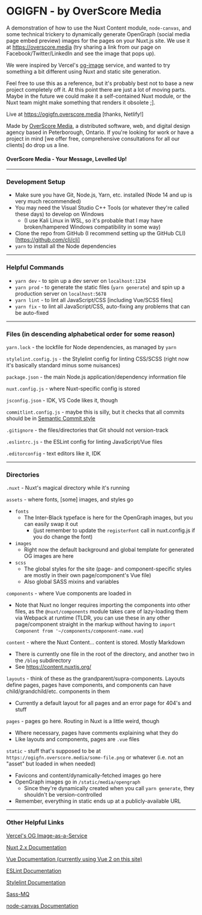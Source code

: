 # OGIGFN - by OverScore Media

A demonstration of how to use the Nuxt Content module, `node-canvas`, and some technical trickery to dynamically generate OpenGraph (social media page embed preview) images for the pages on your Nuxt.js site. We use it at https://overscore.media (try sharing a link from our page on Facebook/Twitter/LinkedIn and see the image that pops up).

We were inspired by Vercel's [og-image](https://github.com/vercel/og-image) service, and wanted to try something a bit different using Nuxt and static site generation.

Feel free to use this as a reference, but it's probably best not to base a new project completely off it. At this point there are just a lot of moving parts. Maybe in the future we could make it a self-contained Nuxt module, or the Nuxt team might make something that renders it obsolete ;].

Live at https://ogigfn.overscore.media [thanks, Netlify!]

Made by [OverScore Media](https://overscore.media), a distributed software, web, and digital design agency based in Peterborough, Ontario. If you're looking for work or have a project in mind [we offer free, comprehensive consultations for all our clients] do drop us a line.

#### OverScore Media - Your Message, Levelled Up!
---

### Development Setup

- Make sure you have Git, Node.js, Yarn, etc. installed (Node 14 and up is very much recommended)
- You may need the Visual Studio C++ Tools (or whatever they're called these days) to develop on Windows
  - (I use Kali Linux in WSL, so it's probable that I may have broken/hampered Windows compatibility in some way)
- Clone the repo from GitHub (I recommend setting up the GitHub CLI)[https://github.com/cli/cli]
- `yarn` to install all the Node dependencies

---

### Helpful Commands
- `yarn dev` - to spin up a dev server on `localhost:1234`
- `yarn prod` - to generate the static files (`yarn generate`) and spin up a production server on `localhost:5678`
- `yarn lint` - to lint all JavaScript/CSS [including Vue/SCSS files]
- `yarn fix` - to lint all JavaScript/CSS, auto-fixing any problems that can be auto-fixed

---

### Files (in descending alphabetical order for some reason)

`yarn.lock` - the lockfile for Node dependencies, as managed by `yarn`

`stylelint.config.js` - the Stylelint config for linting CSS/SCSS (right now it's basically standard minus some nuisances)

`package.json` - the main Node.js application/dependency information file

`nuxt.config.js` - where Nuxt-specific config is stored

`jsconfig.json` - IDK, VS Code likes it, though

`commitlint.config.js` - maybe this is silly, but it checks that all commits should be in [Semantic Commit style](https://www.conventionalcommits.org/en/v1.0.0/)

`.gitignore` - the files/directories that Git should not version-track

`.eslintrc.js` - the ESLint config for linting JavaScript/Vue files

`.editorconfig` - text editors like it, IDK

---

### Directories

`.nuxt` - Nuxt's magical directory while it's running

`assets` - where fonts, [some] images, and styles go
  - `fonts`
    - The Inter-Black typeface is here for the OpenGraph images, but you can easily swap it out
      - (just remember to update the `registerFont` call in nuxt.config.js if you do change the font)
  - `images`
    - Right now the default background and global template for generated OG images are here
  - `scss`
    - The global styles for the site (page- and component-specific styles are mostly in their own page/component's Vue file)
    - Also global SASS mixins and variables

`components` - where Vue components are loaded in
  - Note that Nuxt no longer requires importing the components into other files, as the `@nuxt/components` module takes care of lazy-loading them via Webpack at runtime (TLDR, you can use these in any other page/component straight in the markup without having to `import Component from '~/components/component-name.vue`)

`content` - where the Nuxt Content... content is stored. Mostly Markdown
  - There is currently one file in the root of the directory, and another two in the `/blog` subdirectory
  - See https://content.nuxtjs.org/

`layouts` - think of these as the grandparent/supra-components. Layouts define pages, pages have components, and components can have child/grandchild/etc. components in them
  - Currently a default layout for all pages and an error page for 404's and stuff

`pages` - pages go here. Routing in Nuxt is a little weird, though
  - Where necessary, pages have comments explaining what they do
  - Like layouts and components, pages are `.vue` files

`static` - stuff that's supposed to be at `https://ogigfn.overscore.media/some-file.png` or whatever (i.e. not an "asset" but loaded in when needed)
  - Favicons and content/dynamically-fetched images go here
  - OpenGraph images go in `/static/media/opengraph`
    - Since they're dynamically created when you call `yarn generate`, they shouldn't be version-controlled
  - Remember, everything in static ends up at a publicly-available URL

---

### Other Helpful Links

[Vercel's OG Image-as-a-Service](https://github.com/vercel/og-image)

[Nuxt 2.x Documentation](https://nuxtjs.org/docs/2.x/get-started/installation)

[Vue Documentation (currently using Vue 2 on this site)](https://vuejs.org/)

[ESLint Documentation](https://eslint.org/docs/user-guide/configuring)

[Stylelint Documentation](https://stylelint.io/user-guide/configure)

[Sass-MQ](https://github.com/sass-mq/sass-mq)

[node-canvas Documentation](https://github.com/Automattic/node-canvas)